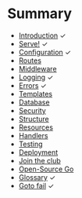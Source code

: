 # Summary

* [Introduction](README.md) ✓
* [Serve!](serve!.md) ✓
* [Configuration](configuration.md) ✓
* [Routes](routes.md)
* [Middleware](middleware.md)
* [Logging](logging.md) ✓
* [Errors](errors.md) ✓
* [Templates](templates.md)
* [Database](database.md)
* [Security](security.md)
* [Structure](structure.md)
* [Resources](resources.md)
* [Handlers](handlers.md)
* [Testing](testing.md)
* [Deployment](deployment.md)
* [Join the club](gophrclub.md)
* [Open-Source Go](opensource.md)
* [Glossary](glossary.md) ✓
* [Goto fail](gotofail.md) ✓